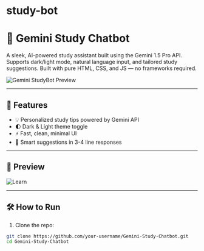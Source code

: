 # study-bot
# 🤖 Gemini Study Chatbot

A sleek, AI-powered study assistant built using the Gemini 1.5 Pro API. Supports dark/light mode, natural language input, and tailored study suggestions. Built with pure HTML, CSS, and JS — no frameworks required.

![Gemini StudyBot Preview](https://github.com/user-attachments/assets/6d58052a-7cc4-4f0e-a864-c5bfb6946f87)

---

## 🚀 Features

- 💡 Personalized study tips powered by Gemini API
- 🌓 Dark & Light theme toggle
- ⚡ Fast, clean, minimal UI
- 🧠 Smart suggestions in 3-4 line responses

---

## 📸 Preview

![Learn](https://github.com/user-attachments/assets/77a7605d-63f2-4afd-9272-4fb2c2de2ce5)



---

## 🛠️ How to Run

1. Clone the repo:

```bash
git clone https://github.com/your-username/Gemini-Study-Chatbot.git
cd Gemini-Study-Chatbot

